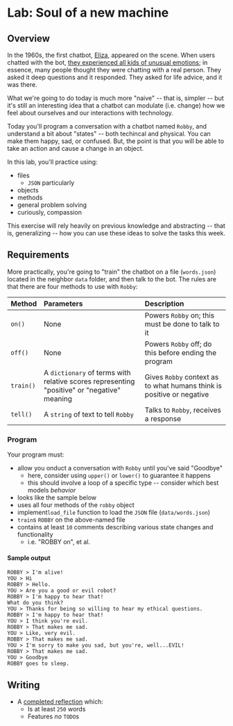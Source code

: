 # Lab: Soul of a new machine

## Overview

In the 1960s, the first chatbot, [Eliza](https://web.njit.edu/~ronkowit/eliza.html), appeared on the scene. When users chatted with the bot, [they experienced all kids of unusual emotions](https://99percentinvisible.org/episode/the-eliza-effect/); in essence, many people thought they were chatting with a real person. They asked it deep questions and it responded. They asked for life advice, and it was there. 

What we're going to do today is much more "naive" -- that is, simpler -- but it's still an interesting idea that a chatbot can modulate (i.e. change) how we feel about ourselves and our interactions with technology. 

Today you'll program a conversation with a chatbot named `Robby`, and understand a bit about "states" -- both techincal and physical. You can make them happy, sad, or confused. But, the point is that you will be able to take an action and cause a change in an object. 

In this lab, you'll practice using:

* files
  * `JSON` particularly
* objects
* methods
* general problem solving
* curiously, compassion

This exercise will rely heavily on previous knowledge and abstracting -- that is, generalizing -- how you can use these ideas to solve the tasks this week.

## Requirements

More practically, you're going to "train" the chatbot on a file (`words.json`) located in the neighbor `data` folder, and then talk to the bot. The rules are that there are four methods to use with `Robby`:

|Method |Parameters |Description |
|:------|:----------|:-----------|
|`on()`   |None       |Powers `Robby` on; this must be done to talk to it |
|`off()`  |None       |Powers `Robby` off; do this before ending the program |
|`train()`|A `dictionary` of terms with relative scores representing "positive" or "negative" meaning|Gives `Robby` context as to what humans think is positive or negative |
|`tell()` |A `string` of text to tell `Robby`|Talks to `Robby`, receives a response |

### Program

Your program must:

* allow you onduct a conversation with `Robby` until you've said "Goodbye"
  * here, consider using `upper()` or `lower()` to guarantee it happens
  * this should involve a loop of a specific type -- consider which best models _behavior_
* looks like the sample below
* uses all four methods of the `robby` object 
* implement`load_file` function to load the `JSON` file (`data/words.json`)
* `train`s `ROBBY` on the above-named file
* contains at least `10` comments describing various state changes and functionality
  * i.e. "ROBBY on", et al.

#### Sample output

```
ROBBY > I'm alive!
YOU > Hi
ROBBY > Hello.
YOU > Are you a good or evil robot?
ROBBY > I'm happy to hear that!
What do you think?
YOU > Thanks for being so willing to hear my ethical questions.
ROBBY > I'm happy to hear that!
YOU > I think you're evil.
ROBBY > That makes me sad.
YOU > Like, very evil.
ROBBY > That makes me sad.
YOU > I'm sorry to make you sad, but you're, well...EVIL!
ROBBY > That makes me sad.
YOU > Goodbye
ROBBY goes to sleep.
```

## Writing

* A [completed reflection](writing/reflection.md) which:
  * Is at least `250` words
  * Features _no_ `TODO`s
